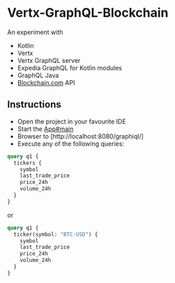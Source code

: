# Vertx-GraphQL-Blockchain

An experiment with 

* Kotlin
* Vertx
* Vertx GraphQL server
* Expedia GraphQL for Kotlin modules
* GraphQL Java
* [Blockchain.com](https://blockchain.com) API

## Instructions

* Open the project in your favourite IDE
* Start the [App#main](src/main/kotlin/org/example/App.kt)
* Browser to [http://localhost:8080/graphiql/]
* Execute any of the following queries:

```graphql
query q1 {
  tickers {
    symbol
    last_trade_price
    price_24h
    volume_24h
  }
}
```

or 

```graphql
query q1 {
  ticker(symbol: "BTC-USD") {
    symbol
    last_trade_price
    price_24h
    volume_24h
  }
}
```